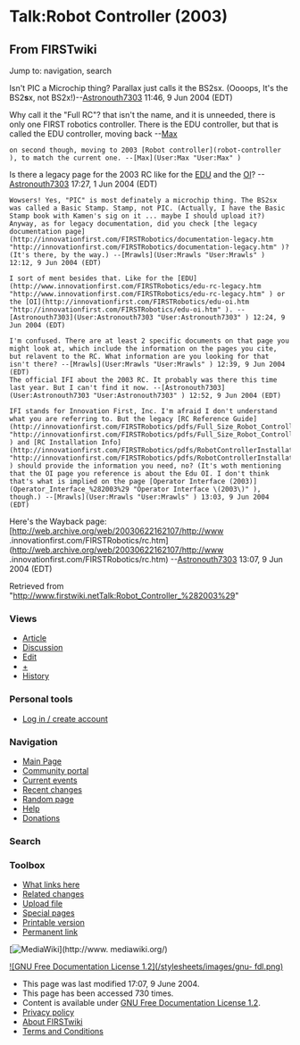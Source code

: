 # Talk:Robot Controller (2003)

## From FIRSTwiki

Jump to: navigation, search

Isn't PIC a Microchip thing? Parallax just calls it the BS2sx. (Oooops, It's the BS2**s**x, not BS2x!)--[Astronouth7303](User:Astronouth7303 "User:Astronouth7303") 11:46, 9 Jun 2004 (EDT)

Why call it the "Full RC"? that isn't the name, and it is unneeded, there is only one FIRST robotics controller. There is the EDU controller, but that is called the EDU controller, moving back --[Max](User:Max "User:Max")

```
on second though, moving to 2003 [Robot controller](robot-controller ), to match the current one. --[Max](User:Max "User:Max" )
```

Is there a legacy page for the 2003 RC like for the [EDU](EDU_Bot_%282003%29 "EDU Bot \(2003\)") and the [OI](Operator_interface_%282003%29 "Operator interface \(2003\)")? --[Astronouth7303](User:Astronouth7303 "User:Astronouth7303") 17:27, 1 Jun 2004 (EDT)

```
Wowsers! Yes, "PIC" is most definately a microchip thing. The BS2sx was called a Basic Stamp. Stamp, not PIC. (Actually, I have the Basic Stamp book with Kamen's sig on it ... maybe I should upload it?) Anyway, as for legacy documentation, did you check [the legacy documentation page](http://innovationfirst.com/FIRSTRobotics/documentation-legacy.htm "http://innovationfirst.com/FIRSTRobotics/documentation-legacy.htm" )? (It's there, by the way.) --[Mrawls](User:Mrawls "User:Mrawls" ) 12:12, 9 Jun 2004 (EDT) 

I sort of ment besides that. Like for the [EDU](http://www.innovationfirst.com/FIRSTRobotics/edu-rc-legacy.htm "http://www.innovationfirst.com/FIRSTRobotics/edu-rc-legacy.htm" ) or the [OI](http://innovationfirst.com/FIRSTRobotics/edu-oi.htm "http://innovationfirst.com/FIRSTRobotics/edu-oi.htm" ). --[Astronouth7303](User:Astronouth7303 "User:Astronouth7303" ) 12:24, 9 Jun 2004 (EDT) 

I'm confused. There are at least 2 specific documents on that page you might look at, which include the information on the pages you cite, but relavent to the RC. What information are you looking for that isn't there? --[Mrawls](User:Mrawls "User:Mrawls" ) 12:39, 9 Jun 2004 (EDT) 
The official IFI about the 2003 RC. It probably was there this time last year. But I can't find it now. --[Astronouth7303](User:Astronouth7303 "User:Astronouth7303" ) 12:52, 9 Jun 2004 (EDT) 

IFI stands for Innovation First, Inc. I'm afraid I don't understand what you are referring to. But the legacy [RC Reference Guide](http://innovationfirst.com/FIRSTRobotics/pdfs/Full_Size_Robot_Controller_Reference_Guide.pdf "http://innovationfirst.com/FIRSTRobotics/pdfs/Full_Size_Robot_Controller_Reference_Guide.pdf" ) and [RC Installation Info](http://innovationfirst.com/FIRSTRobotics/pdfs/RobotControllerInstallationInfo.pdf "http://innovationfirst.com/FIRSTRobotics/pdfs/RobotControllerInstallationInfo.pdf" ) should provide the information you need, no? (It's woth mentioning that the OI page you reference is about the Edu OI. I don't think that's what is implied on the page [Operator Interface (2003)](Operator_Interface_%282003%29 "Operator Interface \(2003\)" ), though.) --[Mrawls](User:Mrawls "User:Mrawls" ) 13:03, 9 Jun 2004 (EDT) 
```

Here's the Wayback page: [http://web.archive.org/web/20030622162107/http://www .innovationfirst.com/FIRSTRobotics/rc.htm](http://web.archive.org/web/20030622162107/http://www
.innovationfirst.com/FIRSTRobotics/rc.htm) --[Astronouth7303](User:Astronouth7303 "User:Astronouth7303") 13:07, 9 Jun 2004 (EDT)

Retrieved from "<http://www.firstwiki.netTalk:Robot_Controller_%282003%29>"

### Views

- [Article](Robot_Controller_%282003%29)
- [Discussion](Talk:Robot_Controller_%282003%29)
- [Edit](/index.php?title=Talk:Robot_Controller_%282003%29&action=edit)
- [+](/index.php?title=Talk:Robot_Controller_%282003%29&action=edit&section=new)
- [History](/index.php?title=Talk:Robot_Controller_%282003%29&action=history)

### Personal tools

- [Log in / create account](/index.php?title=Special:Userlogin&returnto=Talk:Robot_Controller_\(2003\))

[](Main_Page "Main Page")

### Navigation

- [Main Page](Main_Page)
- [Community portal](FIRSTwiki:Community_portal)
- [Current events](Current_events)
- [Recent changes](Special:Recentchanges)
- [Random page](Special:Random)
- [Help](Help:Contents)
- [Donations](FIRSTwiki:Site_support)

### Search

### Toolbox

- [What links here](Special:Whatlinkshere/Talk:Robot_Controller_%282003%29)
- [Related changes](Special:Recentchangeslinked/Talk:Robot_Controller_%282003%29)
- [Upload file](Special:Upload)
- [Special pages](Special:Specialpages)
- [Printable version](/index.php?title=Talk:Robot_Controller_%282003%29&printable=yes)
- [Permanent link](/index.php?title=Talk:Robot_Controller_%282003%29&oldid=37806)

[![MediaWiki](/skins/common/images/poweredby_mediawiki_88x31.png)](http://www.
mediawiki.org/)

[![GNU Free Documentation License 1.2](/stylesheets/images/gnu-
fdl.png)](http://www.gnu.org/copyleft/fdl.html)

- This page was last modified 17:07, 9 June 2004.
- This page has been accessed 730 times.
- Content is available under [GNU Free Documentation License 1.2](http://www.gnu.org/copyleft/fdl.html "http://www.gnu.org/copyleft/fdl.html").
- [Privacy policy](FIRSTwiki:Privacy_policy "FIRSTwiki:Privacy policy")
- [About FIRSTwiki](FIRSTwiki:About "FIRSTwiki:About")
- [Terms and Conditions](FIRSTwiki:Terms_and_conditions "FIRSTwiki:Terms and conditions")
